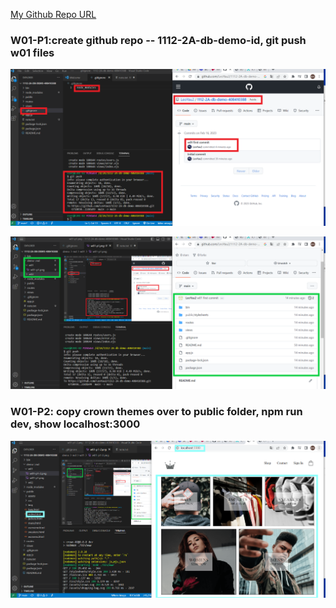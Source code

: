 [My Github Repo URL](https://github.com/LeoYau2/1112-2A-db-demo-408410388)

### W01-P1:create github repo -- 1112-2A-db-demo-id, git push w01 files

![](w01-p1-1.png)

![](w01-p1-2.png)

### W01-P2: copy crown themes over to public folder, npm run dev, show localhost:3000

![](w01-p2.png)
